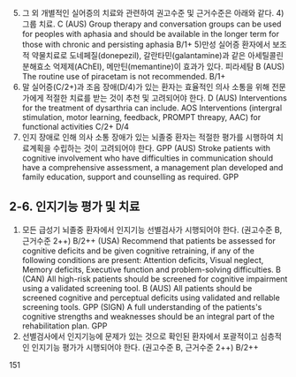 5. 그 외 개별적인 실어증의 치료와 관련하여 권고수준 및 근거수준은 아래와 같다.
    4)그룹 치료. C
    (AUS) Group therapy and conversation groups can be used for peoples with aphasia and should be available in the longer term for those with chronic and persisting aphasia B/1+
    5)만성 실어증 환자에서 보조적 약물치료로 도네페질(donepezil), 갈란타민(galantamine)과 같은 아세틸콜린 분해효소 억제제(AChEI), 메만틴(memantine)이 효과가 있다. 피라세탐 B
    (AUS) The routine use of piracetam is not recommended. B/1+
6. 말 실어증(C/2+)과 조음 장애(D/4)가 있는 환자는 효율적인 의사 소통을 위해 전문가에게 적절한 치료를 받는 것이 추천 및 고려되어야 한다. D
    (AUS) Interventions for the treatment of dysarthria can include. AOS Interventions (intergral stimulation, motor learning, feedback, PROMPT threapy, AAC) for functional activities C/2+
    D/4
7. 인지 장애로 인해 의사 소통 장애가 있는 뇌졸중 환자는 적절한 평가를 시행하여 치료계획을 수립하는 것이 고려되어야 한다. GPP
    (AUS) Stroke patients with cognitive involvement who have difficulties in communication should have a comprehensive assessment, a management plan developed and family education, support and counselling as required. GPP

## 2-6. 인지기능 평가 및 치료
1. 모든 급성기 뇌졸중 환자에서 인지기능 선별검사가 시행되어야 한다. (권고수준 B, 근거수준 2++) B/2++
    (USA) Recommend that patients be assessed for cognitive deficits and be given cognitive retraining, if any of the following conditions are present: Attention deficits, Visual neglect, Memory deficits, Executive function and problem-solving difficulties. B
    (CAN) All high-risk patients should be screened for cognitive impairment using a validated screening tool. B
    (AUS) All patients should be screened cognitive and perceptual deficits using validated and rellable screening tools. GPP
    (SIGN) A full understanding of the patients's cognitive strengths and weaknesses should be an integral part of the rehabilitation plan. GPP
2. 선별검사에서 인지기능에 문제가 있는 것으로 확인된 환자에서 포괄적이고 심층적인 인지기능 평가가 시행되어야 한다. (권고수준 B, 근거수준 2++) B/2++

<PAGE>151